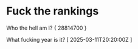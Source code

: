# Fuck the rankings

Who the hell am I?
{ 28814700 }

What fucking year is it?
[ 2025-03-11T20:20:00Z ]

